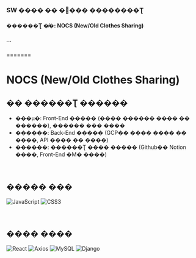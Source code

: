### SW ���� �� �׽��� ��������Ʈ
#### ������Ʈ �̸�: NOCS (New/Old Clothes Sharing)
##### ...

=======
# NOCS (New/Old Clothes Sharing)

## �� ������Ʈ ������
- ���μ�: Front-End ����� (���� ������ ���� �� ������), ������ ��� ����
- ������: Back-End ����� (GCP�� ���� ���� �� ����, API ���� �� ����)
- ������: ������Ʈ ���� ����� (Github�� Notion ����, Front-End �Ϻ� ����)

<br/>

## ����� ���
<img alt='JavaScript' src='https://img.shields.io/badge/JavaScript-F7DF1E?style=flat-square&logo=JavaScript&logoColor=white'> <img alt='CSS3' src='https://img.shields.io/badge/CSS3-1572B6?style=flat-square&logo=CSS3&logoColor=white'>

<br/>

## ���� ����
<img alt='React' src='https://img.shields.io/badge/React-61DAFB?style=flat-square&logo=React&logoColor=white'> <img alt='Axios' src='https://img.shields.io/badge/Axios-14161A?style=flat-square'> <img alt='MySQL' src='https://img.shields.io/badge/MySQL-4479A1?style=flat-square&logo=MySQL&logoColor=white'> <img alt='Django' src='https://img.shields.io/badge/Django-092E20?style=flat-square&logo=Django&logoColor=white'>
